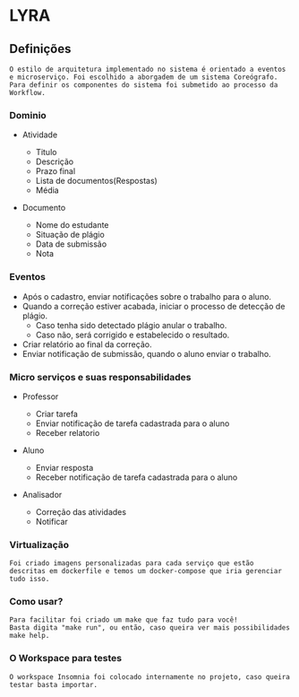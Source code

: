 # LYRA

## Definições
	O estilo de arquitetura implementado no sistema é orientado a eventos e microserviço. Foi escolhido a aborgadem de um sistema Coreógrafo. Para definir os componentes do sistema foi submetido ao processo da Workflow.

### Dominio
- Atividade
	- Titulo
	- Descrição
	- Prazo final
	- Lista de documentos(Respostas)
	- Média

- Documento
	- Nome do estudante
	- Situação de plágio
	- Data de submissão
	- Nota

### Eventos
- Após o cadastro, enviar notificações sobre o trabalho para o aluno.
- Quando a correção estiver acabada, iniciar o processo de detecção de plágio.
	- Caso tenha sido detectado plágio anular o trabalho.
	- Caso não, será corrigido e estabelecido o resultado.
- Criar relatório ao final da correção.
- Enviar notificação de submissão, quando o aluno enviar o trabalho.

### Micro serviços e suas responsabilidades
- Professor
	- Criar tarefa
	- Enviar notificação de tarefa cadastrada para o aluno
	- Receber relatorio

- Aluno
	- Enviar resposta
	- Receber notificação de tarefa cadastrada para o aluno

- Analisador
	- Correção das atividades
	- Notificar

### Virtualização
	Foi criado imagens personalizadas para cada serviço que estão descritas em dockerfile e temos um docker-compose que iria gerenciar tudo isso.

### Como usar?
	Para facilitar foi criado um make que faz tudo para você!
	Basta digita "make run", ou então, caso queira ver mais possibilidades make help.

### O Workspace para testes
	O workspace Insomnia foi colocado internamente no projeto, caso queira testar basta importar.
 
